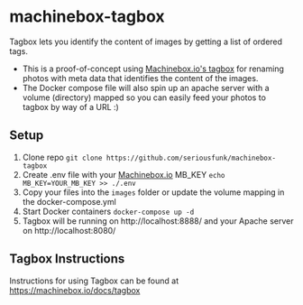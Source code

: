 # machinebox-tagbox
Tagbox lets you identify the content of images by getting a list of ordered tags.

* This is a proof-of-concept using [Machinebox.io's tagbox](https://machinebox.io/docs/tagbox) for renaming photos with meta data that identifies the content of the images.
* The Docker compose file will also spin up an apache server with a volume (directory) mapped so you can easily feed your photos to tagbox by way of a URL :)

## Setup
1. Clone repo ``git clone https://github.com/seriousfunk/machinebox-tagbox``
2. Create .env file with your [Machinebox.io](https://machinebox.io/docs/tagbox) MB_KEY ``echo MB_KEY=YOUR_MB_KEY >> ./.env``
3. Copy your files into the ``images`` folder or update the volume mapping in the docker-compose.yml
4. Start Docker containers ``docker-compose up -d``
5. Tagbox will be running on http://localhost:8888/ and your Apache server on http://localhost:8080/

## Tagbox Instructions
Instructions for using Tagbox can be found at https://machinebox.io/docs/tagbox
